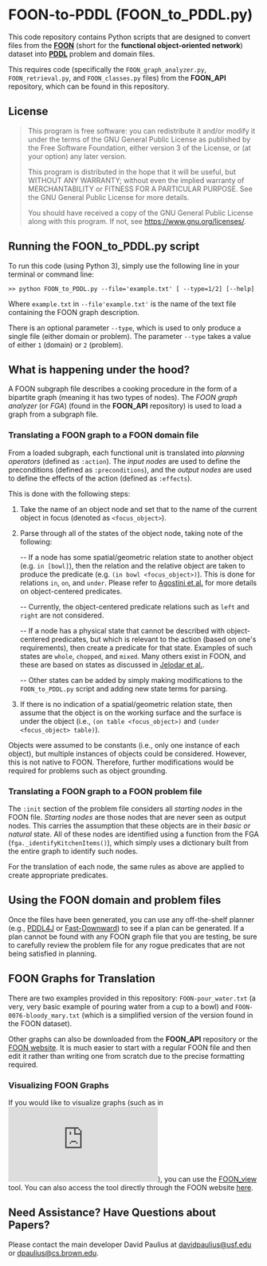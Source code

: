 # FOON-to-PDDL (FOON\_to\_PDDL.py) #

This code repository contains Python scripts that are designed to convert files from the [**FOON**](http://www.foonets.com) (short for the **functional object-oriented network**) dataset into [**PDDL**](https://planning.wiki/) problem and domain files.

This requires code (specifically the ```FOON_graph_analyzer.py```, ```FOON_retrieval.py```, and ```FOON_classes.py``` files) from the **FOON\_API** repository, which can be found in this repository.

<!---
which can be found [here](https://bitbucket.org/davidpaulius/foon_api/src/master/).
-->

## License

>    This program is free software: you can redistribute it and/or modify
>    it under the terms of the GNU General Public License as published by
>    the Free Software Foundation, either version 3 of the License, or
>    (at your option) any later version.
>
>    This program is distributed in the hope that it will be useful,
>    but WITHOUT ANY WARRANTY; without even the implied warranty of
>    MERCHANTABILITY or FITNESS FOR A PARTICULAR PURPOSE.  See the
>    GNU General Public License for more details.
>
>    You should have received a copy of the GNU General Public License
>    along with this program.  If not, see <https://www.gnu.org/licenses/>.


## Running the FOON\_to\_PDDL.py script

To run this code (using Python 3), simply use the following line in your terminal or command line:
```
>> python FOON_to_PDDL.py --file='example.txt' [ --type=1/2] [--help]
```

Where ```example.txt``` in ```--file'example.txt'``` is the name of the text file containing the FOON graph description. 

There is an optional parameter ```--type```, which is used to only produce a single file (either domain or problem). The parameter ```--type``` takes a value of either ```1``` (domain) or ```2``` (problem). 



## What is happening under the hood?

A FOON subgraph file describes a cooking procedure in the form of a bipartite graph (meaning it has two types of nodes).
The _FOON graph analyzer_ (or _FGA_) (found in the **FOON_API** repository) is used to load a graph from a subgraph file.

### Translating a FOON graph to a FOON domain file

From a loaded subgraph, each functional unit is translated into _planning operators_ (defined as ```:action```). The _input nodes_ are used to define the preconditions (defined as ```:preconditions```), and the _output nodes_ are used to define the effects of the action (defined as ```:effects```). 

This is done with the following steps:

1. Take the name of an object node and set that to the name of the current object in focus (denoted as ```<focus_object>```).

2. Parse through all of the states of the object node, taking note of the following:

	-- If a node has some spatial/geometric relation state to another object (e.g. ```in [bowl]```), then the relation and the relative object are taken to produce the predicate (e.g. ```(in bowl <focus_object>)```). This is done for relations ```in```, ```on```, and ```under```. Please refer to [Agostini et al.](https://arxiv.org/abs/2007.08251) for more details on object-centered predicates.
	
	-- Currently, the object-centered predicate relations such as ```left``` and ```right``` are not considered.

	-- If a node has a physical state that cannot be described with object-centered predicates, but which is relevant to the action (based on one's requirements), then create a predicate for that state. Examples of such states are ```whole```, ```chopped```, and ```mixed```. Many others exist in FOON, and these are based on states as discussed in [Jelodar et al.](https://arxiv.org/abs/1805.06956).
	
	-- Other states can be added by simply making modifications to the ```FOON_to_PDDL.py``` script and adding new state terms for parsing.

3. If there is no indication of a spatial/geometric relation state, then assume that the object is on the working surface and the surface is under the object (i.e., ```(on table <focus_object>)``` and ```(under <focus_object> table)```).

Objects were assumed to be constants (i.e., only one instance of each object), but multiple instances of objects could be considered. However, this is not native to FOON. Therefore, further modifications would be required for problems such as object grounding.

### Translating a FOON graph to a FOON problem file
The ```:init``` section of the problem file considers all _starting nodes_ in the FOON file. *Starting nodes* are those nodes that are never seen as output nodes. This carries the assumption that these objects are in their _basic or natural_ state. All of these nodes are identified using a function from the FGA (```fga._identifyKitchenItems()```), which simply uses a dictionary built from the entire graph to identify such nodes. 

For the translation of each node, the same rules as above are applied to create appropriate predicates.



## Using the FOON domain and problem files

Once the files have been generated, you can use any off-the-shelf planner (e.g., [PDDL4J](https://github.com/pellierd/pddl4j) or [Fast-Downward](https://github.com/aibasel/downward)) to see if a plan can be generated. If a plan cannot be found with any FOON graph file that you are testing, be sure to carefully review the problem file for any rogue predicates that are not being satisfied in planning.


## FOON Graphs for Translation

There are two examples provided in this repository: ```FOON-pour_water.txt``` (a very, very basic example of pouring water from a cup to a bowl) and ```FOON-0076-bloody_mary.txt``` (which is a simplified version of the version found in the FOON dataset).

Other graphs can also be downloaded from the **FOON\_API** repository or the [FOON website](http://foonets.com/foon_subgraphs/subgraphs/). It is much easier to start with a regular FOON file and then edit it rather than writing one from scratch due to the precise formatting required.


### Visualizing FOON Graphs

If you would like to visualize graphs (such as in ![FOON-pour_water.pdf](https://github.com/davidpaulius/foon_pddl/files/7670444/FOON-pour_water.pdf?raw=true)), you can use the [FOON_view](https://github.com/davidpaulius/foon_view) tool. You can also access the tool directly through the FOON website [here](http://foonets.com/FOON_view/visualizer.html).

## Need Assistance? Have Questions about Papers?

Please contact the main developer David Paulius at <davidpaulius@usf.edu> or <dpaulius@cs.brown.edu>.

